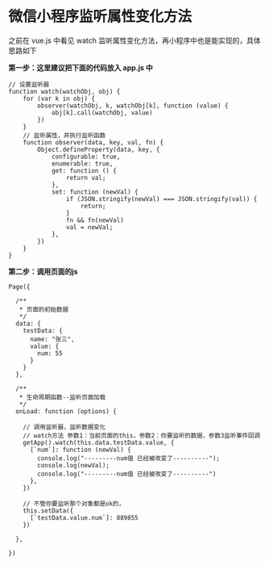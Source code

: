 # 微信小程序监听属性变化方法

之前在 vue.js 中看见 watch 监听属性变化方法，再小程序中也是能实现的，具体思路如下

**第一步：这里建议把下面的代码放入 app.js 中**

	// 设置监听器
	function watch(watchObj, obj) {
	    for (var k in obj) {
	        observer(watchObj, k, watchObj[k], function (value) {
	            obj[k].call(watchObj, value)
	        })
	    }
	    // 监听属性，并执行监听函数
	    function observer(data, key, val, fn) {
	        Object.defineProperty(data, key, {
	            configurable: true,
	            enumerable: true,
	            get: function () {
	                return val;
	            },
	            set: function (newVal) {
	                if (JSON.stringify(newVal) === JSON.stringify(val)) {
	                    return;
	                }
	                fn && fn(newVal)
	                val = newVal;
	            },
	        })
	    }
	}

**第二步：调用页面的js**

	Page({
	
	  /**
	   * 页面的初始数据
	   */
	  data: {
	    testData: {
	      name: "张三",
	      value: {
	        num: 55
	      }
	    }
	  },
	
	  /**
	   * 生命周期函数--监听页面加载
	   */
	  onLoad: function (options) {
	
	    // 调用监听器，监听数据变化
	    // watch方法 参数1：当前页面的this，参数2：你要监听的数据，参数3监听事件回调
	    getApp().watch(this.data.testData.value, {
	      [`num`]: function (newVal) {
	        console.log("---------num值 已经被改变了----------");
	        console.log(newVal);
	        console.log("---------num值 已经被改变了----------")
	      },
	    })
	
	    // 不管你要监听那个对象都是ok的，
	    this.setData({
	      [`testData.value.num`]: 889855 
	    }) 
	
	  },
	  
	})